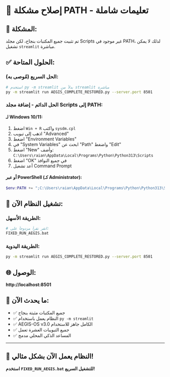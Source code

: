 # 🔧 إصلاح مشكلة PATH - تعليمات شاملة

## 🎯 **المشكلة:**
تم تثبيت جميع المكتبات بنجاح، لكن مجلد Scripts غير موجود في PATH، لذلك لا يمكن تشغيل `streamlit` مباشرة.

## ✅ **الحلول المتاحة:**

### **الحل السريع (مُوصى به):**
```bash
# استخدم py -m streamlit بدلاً من streamlit مباشرة
py -m streamlit run AEGIS_COMPLETE_RESTORED.py --server.port 8501
```

### **الحل الدائم - إضافة مجلد Scripts إلى PATH:**

#### **لـ Windows 10/11:**
1. اضغط `Win + R` واكتب `sysdm.cpl`
2. اذهب إلى تبويب "Advanced"
3. اضغط "Environment Variables"
4. في "System Variables" ابحث عن "Path" واضغط "Edit"
5. اضغط "New" وأضف: `C:\Users\raian\AppData\Local\Programs\Python\Python313\Scripts`
6. اضغط "OK" في جميع النوافذ
7. أعد تشغيل Command Prompt

#### **أو عبر PowerShell (كـ Administrator):**
```powershell
$env:PATH += ";C:\Users\raian\AppData\Local\Programs\Python\Python313\Scripts"
```

## 🚀 **تشغيل النظام الآن:**

### **الطريقة الأسهل:**
```bash
# انقر نقراً مزدوجاً على:
FIXED_RUN_AEGIS.bat
```

### **الطريقة اليدوية:**
```bash
py -m streamlit run AEGIS_COMPLETE_RESTORED.py --server.port 8501
```

## 🌐 **الوصول:**
**http://localhost:8501**

## 🎯 **ما يحدث الآن:**
- ✅ جميع المكتبات مثبتة بنجاح
- ✅ النظام يعمل باستخدام `py -m streamlit`
- ✅ AEGIS-OS v3.0 الكامل جاهز للاستخدام
- ✅ جميع التبويبات العشرة تعمل
- ✅ المساعد الذكي المحلي مدمج

---

## 🎉 **النظام يعمل الآن بشكل مثالي!**

**استخدم `FIXED_RUN_AEGIS.bat` للتشغيل السريع!**
